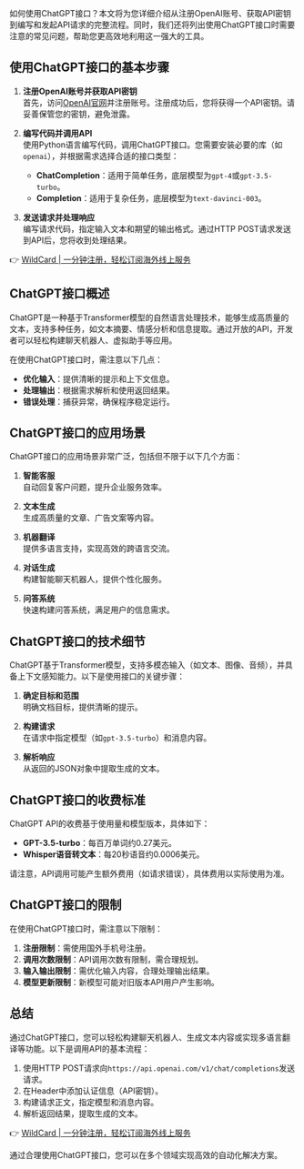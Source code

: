如何使用ChatGPT接口？本文将为您详细介绍从注册OpenAI账号、获取API密钥到编写和发起API请求的完整流程。同时，我们还将列出使用ChatGPT接口时需要注意的常见问题，帮助您更高效地利用这一强大的工具。

## 使用ChatGPT接口的基本步骤

1. **注册OpenAI账号并获取API密钥**  
   首先，访问[OpenAI官网](https://openai.com/)并注册账号。注册成功后，您将获得一个API密钥。请妥善保管您的密钥，避免泄露。

2. **编写代码并调用API**  
   使用Python语言编写代码，调用ChatGPT接口。您需要安装必要的库（如`openai`），并根据需求选择合适的接口类型：  
   - **ChatCompletion**：适用于简单任务，底层模型为`gpt-4`或`gpt-3.5-turbo`。  
   - **Completion**：适用于复杂任务，底层模型为`text-davinci-003`。

3. **发送请求并处理响应**  
   编写请求代码，指定输入文本和期望的输出格式。通过HTTP POST请求发送到API后，您将收到处理结果。

👉 [WildCard | 一分钟注册，轻松订阅海外线上服务](https://bit.ly/bewildcard)

## ChatGPT接口概述

ChatGPT是一种基于Transformer模型的自然语言处理技术，能够生成高质量的文本，支持多种任务，如文本摘要、情感分析和信息提取。通过开放的API，开发者可以轻松构建聊天机器人、虚拟助手等应用。

在使用ChatGPT接口时，需注意以下几点：
- **优化输入**：提供清晰的提示和上下文信息。
- **处理输出**：根据需求解析和使用返回结果。
- **错误处理**：捕获异常，确保程序稳定运行。

## ChatGPT接口的应用场景

ChatGPT接口的应用场景非常广泛，包括但不限于以下几个方面：

1. **智能客服**  
   自动回复客户问题，提升企业服务效率。

2. **文本生成**  
   生成高质量的文章、广告文案等内容。

3. **机器翻译**  
   提供多语言支持，实现高效的跨语言交流。

4. **对话生成**  
   构建智能聊天机器人，提供个性化服务。

5. **问答系统**  
   快速构建问答系统，满足用户的信息需求。

## ChatGPT接口的技术细节

ChatGPT基于Transformer模型，支持多模态输入（如文本、图像、音频），并具备上下文感知能力。以下是使用接口的关键步骤：

1. **确定目标和范围**  
   明确文档目标，提供清晰的提示。

2. **构建请求**  
   在请求中指定模型（如`gpt-3.5-turbo`）和消息内容。

3. **解析响应**  
   从返回的JSON对象中提取生成的文本。

## ChatGPT接口的收费标准

ChatGPT API的收费基于使用量和模型版本，具体如下：
- **GPT-3.5-turbo**：每百万单词约0.27美元。
- **Whisper语音转文本**：每20秒语音约0.0006美元。

请注意，API调用可能产生额外费用（如请求错误），具体费用以实际使用为准。

## ChatGPT接口的限制

在使用ChatGPT接口时，需注意以下限制：
1. **注册限制**：需使用国外手机号注册。
2. **调用次数限制**：API调用次数有限制，需合理规划。
3. **输入输出限制**：需优化输入内容，合理处理输出结果。
4. **模型更新限制**：新模型可能对旧版本API用户产生影响。

## 总结

通过ChatGPT接口，您可以轻松构建聊天机器人、生成文本内容或实现多语言翻译等功能。以下是调用API的基本流程：
1. 使用HTTP POST请求向`https://api.openai.com/v1/chat/completions`发送请求。
2. 在Header中添加认证信息（API密钥）。
3. 构建请求正文，指定模型和消息内容。
4. 解析返回结果，提取生成的文本。

👉 [WildCard | 一分钟注册，轻松订阅海外线上服务](https://bit.ly/bewildcard)

通过合理使用ChatGPT接口，您可以在多个领域实现高效的自动化解决方案。
